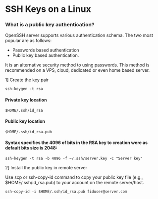 # SSH Keys on a Linux

### What is a public key authentication?
OpenSSH server supports various authentication schema. The two most popular are as follows:
- Passwords based authentication
- Public key based authentication. 

It is an alternative security method to using passwords. This method is recommended on a VPS, cloud, dedicated or even home based server.

1] Create the key pair
```
ssh-keygen -t rsa
```
#### Private key location
```
$HOME/.ssh/id_rsa
```
#### Public key location
```
$HOME/.ssh/id_rsa.pub
```

#### Syntax specifies the 4096 of bits in the RSA key to creation were as default bits size is 2048:
```
ssh-keygen -t rsa -b 4096 -f ~/.ssh/server.key -C "Server key"
```

2] Install the public key in remote server

Use scp or ssh-copy-id command to copy your public key file (e.g., $HOME/.ssh/id_rsa.pub) to your account on the remote server/host.
```
ssh-copy-id -i $HOME/.ssh/id_rsa.pub fiduser@server.com
```


